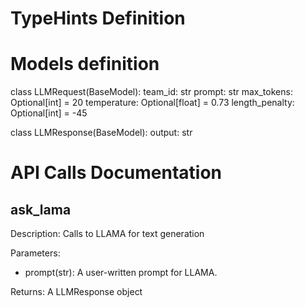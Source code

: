 # TypeHints Definition

# Models definition

class LLMRequest(BaseModel):
    team_id: str
    prompt: str
    max_tokens: Optional[int] = 20
    temperature: Optional[float] = 0.73
    length_penalty: Optional[int] = -45

class LLMResponse(BaseModel):
    output: str


# API Calls Documentation

## ask_lama

Description: 
Calls to LLAMA for text generation

Parameters:
- prompt(str): A user-written prompt for LLAMA. 

Returns:
A LLMResponse object
